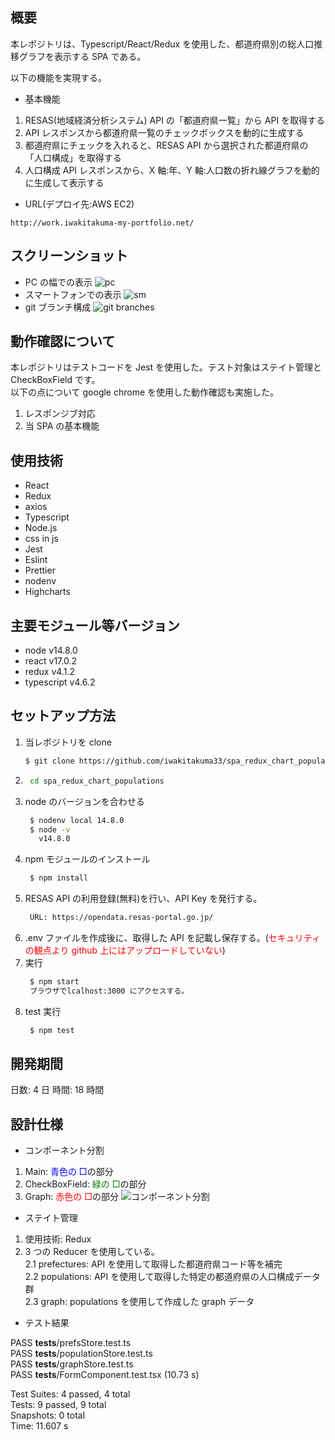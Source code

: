 ## 概要

本レポジトリは、Typescript/React/Redux を使用した、都道府県別の総人口推移グラフを表示する SPA である。

以下の機能を実現する。

- 基本機能

1. RESAS(地域経済分析システム) API の「都道府県一覧」から API を取得する
2. API レスポンスから都道府県一覧のチェックボックスを動的に生成する
3. 都道府県にチェックを入れると、RESAS API から選択された都道府県の「人口構成」を取得する
4. 人口構成 API レスポンスから、X 軸:年、Y 軸:人口数の折れ線グラフを動的に生成して表示する

- URL(デプロイ先:AWS EC2)

```
http://work.iwakitakuma-my-portfolio.net/
```

## スクリーンショット

- PC の幅での表示
  ![pc](https://github.com/iwakitakuma33/spa_redux_chart_populations/blob/main/readmeAssets/pcDisplay.png?raw=true)
- スマートフォンでの表示
  ![sm](https://github.com/iwakitakuma33/spa_redux_chart_populations/blob/main/readmeAssets/smDisplay.png?raw=true)
- git ブランチ構成
  ![git branches](https://github.com/iwakitakuma33/spa_redux_chart_populations/blob/main/readmeAssets/gitbranches.png?raw=true)

## 動作確認について

本レポジトリはテストコードを Jest を使用した。テスト対象はステイト管理と CheckBoxField です。<br/>
以下の点について google chrome を使用した動作確認も実施した。<br/>

1. レスポンジブ対応
2. 当 SPA の基本機能

## 使用技術

- React
- Redux
- axios
- Typescript
- Node.js
- css in js
- Jest
- Eslint
- Prettier
- nodenv
- Highcharts

## 主要モジュール等バージョン

- node v14.8.0
- react v17.0.2
- redux v4.1.2
- typescript v4.6.2

## セットアップ方法

1. 当レポジトリを clone
   ```bash
   $ git clone https://github.com/iwakitakuma33/spa_redux_chart_populations
   ```
2. ```bash
    cd spa_redux_chart_populations
   ```
3. node のバージョンを合わせる
   ```bash
    $ nodenv local 14.8.0
    $ node -v
      v14.8.0
   ```
4. npm モジュールのインストール
   ```bash
    $ npm install
   ```
5. RESAS API の利用登録(無料)を行い、API Key を発行する。
   ```bash
    URL: https://opendata.resas-portal.go.jp/
   ```
6. .env ファイルを作成後に、取得した API を記載し保存する。(<span style="color: red; ">セキュリティの観点より github 上にはアップロードしていない</span>)
7. 実行
   ```bash
    $ npm start
    ブラウザでlcalhost:3000 にアクセスする。
   ```
8. test 実行
   ```bash
    $ npm test
   ```

## 開発期間

日数: 4 日
時間: 18 時間

## 設計仕様

- コンポーネント分割

1. Main: <span style="color: blue; ">青色の □</span>の部分
1. CheckBoxField: <span style="color: green; ">緑の □</span>の部分
1. Graph: <span style="color: red; ">赤色の □</span>の部分
   ![コンポーネント分割](https://github.com/iwakitakuma33/spa_redux_chart_populations/blob/main/readmeAssets/pcDisplay_Siyou.png?raw=true)

- ステイト管理

1. 使用技術: Redux
2. 3 つの Reducer を使用している。<br/>
   2.1 prefectures: API を使用して取得した都道府県コード等を補完<br/>
   2.2 populations: API を使用して取得した特定の都道府県の人口構成データ群<br/>
   2.3 graph: populations を使用して作成した graph データ<br/>

- テスト結果

PASS **tests**/prefsStore.test.ts<br/>
PASS **tests**/populationStore.test.ts<br/>
PASS **tests**/graphStore.test.ts<br/>
PASS **tests**/FormComponent.test.tsx (10.73 s)<br/>

Test Suites: 4 passed, 4 total<br/>
Tests: 9 passed, 9 total<br/>
Snapshots: 0 total<br/>
Time: 11.607 s<br/>

